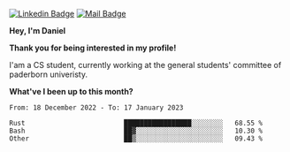 [![Linkedin Badge](https://img.shields.io/badge/-LinkedIn-0e76a8?style=flat-square&logo=Linkedin&logoColor=white)](https://www.linkedin.com/in/daniel-negi-592ba3223/)
[![Mail Badge](https://img.shields.io/badge/Gmail-D14836?style=flat-square&logo=gmail&logoColor=white)](mailto:daniel.ravi.negi@googlemail.com)

**Hey, I'm Daniel**

**Thank you for being interested in my profile!**

I'am a CS student, currently working at the general students' committee of paderborn univeristy.

**What've I been up to this month?** 

<!--START_SECTION:waka-->

```text
From: 18 December 2022 - To: 17 January 2023

Rust                         █████████████████░░░░░░░░   68.55 %
Bash                         ██▓░░░░░░░░░░░░░░░░░░░░░░   10.30 %
Other                        ██▒░░░░░░░░░░░░░░░░░░░░░░   09.43 %
```

<!--END_SECTION:waka-->
